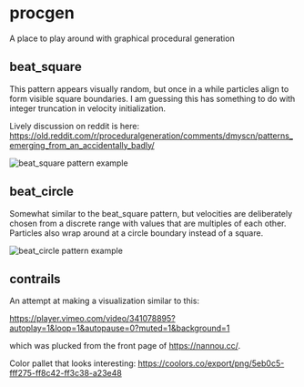 # procgen
A place to play around with graphical procedural generation

## beat_square

This pattern appears visually random, but once in a while particles align to form visible square  boundaries. I am guessing this has something to do with integer truncation in velocity  initialization.

Lively discussion on reddit is here: https://old.reddit.com/r/proceduralgeneration/comments/dmyscn/patterns_emerging_from_an_accidentally_badly/

![beat_square pattern example](https://github.com/SemanticDevice/procgen/blob/master/beat_square.gif)

## beat_circle

Somewhat similar to the beat_square pattern, but velocities are deliberately chosen from a discrete range with values that are multiples of each other. Particles also wrap around at a circle boundary instead of a square.

![beat_circle pattern example](https://github.com/SemanticDevice/procgen/blob/master/beat_circle.gif)

## contrails

An attempt at making a visualization similar to this:

https://player.vimeo.com/video/341078895?autoplay=1&loop=1&autopause=0?muted=1&background=1

which was plucked from the front page of https://nannou.cc/.

Color pallet that looks interesting: https://coolors.co/export/png/5eb0c5-fff275-ff8c42-ff3c38-a23e48